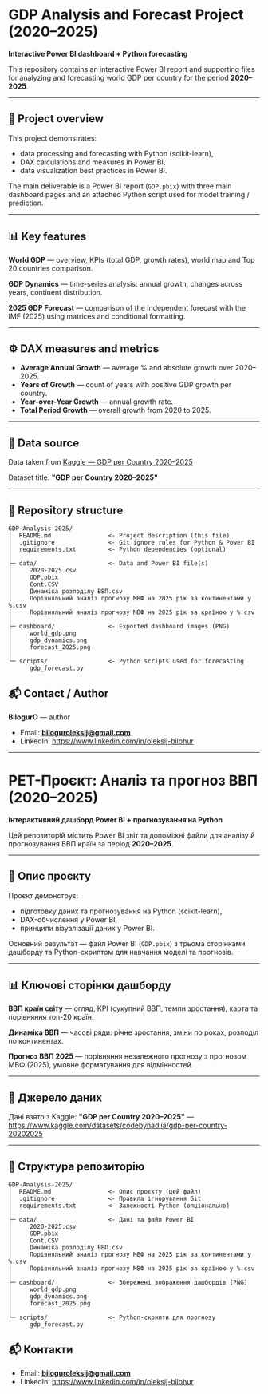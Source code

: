 # GDP Analysis and Forecast Project (2020–2025)

**Interactive Power BI dashboard + Python forecasting**

This repository contains an interactive Power BI report and supporting files for analyzing and forecasting world GDP per country for the period **2020–2025**.

---

## 📌 Project overview

This project demonstrates:
- data processing and forecasting with Python (scikit-learn),
- DAX calculations and measures in Power BI,
- data visualization best practices in Power BI.

The main deliverable is a Power BI report (`GDP.pbix`) with three main dashboard pages and an attached Python script used for model training / prediction.

---

## 📊 Key features

**World GDP** — overview, KPIs (total GDP, growth rates), world map and Top 20 countries comparison.

**GDP Dynamics** — time-series analysis: annual growth, changes across years, continent distribution.

**2025 GDP Forecast** — comparison of the independent forecast with the IMF (2025) using matrices and conditional formatting.

---

## ⚙️ DAX measures and metrics

- **Average Annual Growth** — average % and absolute growth over 2020–2025.
- **Years of Growth** — count of years with positive GDP growth per country.
- **Year-over-Year Growth** — annual growth rate.
- **Total Period Growth** — overall growth from 2020 to 2025.

---

## 📂 Data source

Data taken from [Kaggle — GDP per Country 2020–2025](https://www.kaggle.com/datasets/codebynadiia/gdp-per-country-20202025)

Dataset title: **"GDP per Country 2020–2025"**

---

## 📂 Repository structure

```
GDP-Analysis-2025/
│  README.md                <- Project description (this file)
│  .gitignore               <- Git ignore rules for Python & Power BI
│  requirements.txt         <- Python dependencies (optional)
│
├─ data/                    <- Data and Power BI file(s)
│     2020-2025.csv
│     GDP.pbix
│     Cont.CSV
│     Динаміка розподілу ВВП.csv
│     Порівняльний аналіз прогнозу МВФ на 2025 рік за континентами у %.csv
│     Порівняльний аналіз прогнозу МВФ на 2025 рік за країною у %.csv
│
├─ dashboard/               <- Exported dashboard images (PNG)
│     world_gdp.png
│     gdp_dynamics.png
│     forecast_2025.png
│
└─ scripts/                 <- Python scripts used for forecasting
      gdp_forecast.py
```

## 📬 Contact / Author

**BilogurO** — author
- Email: **biloguroleksij@gmail.com**
- LinkedIn: https://www.linkedin.com/in/oleksij-bilohur

---


# РЕТ-Проєкт: Аналіз та прогноз ВВП (2020–2025)

**Інтерактивний дашборд Power BI + прогнозування на Python**

Цей репозиторій містить Power BI звіт та допоміжні файли для аналізу й прогнозування ВВП країн за період **2020–2025**.

---

## 📌 Опис проєкту

Проєкт демонструє:
- підготовку даних та прогнозування на Python (scikit-learn),
- DAX-обчислення у Power BI,
- принципи візуалізації даних у Power BI.

Основний результат — файл Power BI (`GDP.pbix`) з трьома сторінками дашборду та Python-скриптом для навчання моделі та прогнозів.

---

## 📊 Ключові сторінки дашборду

**ВВП країн світу** — огляд, KPI (сукупний ВВП, темпи зростання), карта та порівняння топ-20 країн.

**Динаміка ВВП** — часові ряди: річне зростання, зміни по роках, розподіл по континентах.

**Прогноз ВВП 2025** — порівняння незалежного прогнозу з прогнозом МВФ (2025), умовне форматування для відмінностей.

---

## 📂 Джерело даних

Дані взято з Kaggle: **"GDP per Country 2020–2025"** — https://www.kaggle.com/datasets/codebynadiia/gdp-per-country-20202025

---

## 📂 Структура репозиторію

```
GDP-Analysis-2025/
│  README.md                <- Опис проєкту (цей файл)
│  .gitignore               <- Правила ігнорування Git
│  requirements.txt         <- Залежності Python (опціонально)
│
├─ data/                    <- Дані та файл Power BI
│     2020-2025.csv
│     GDP.pbix
│     Cont.CSV
│     Динаміка розподілу ВВП.csv
│     Порівняльний аналіз прогнозу МВФ на 2025 рік за континентами у %.csv
│     Порівняльний аналіз прогнозу МВФ на 2025 рік за країною у %.csv
│
├─ dashboard/               <- Збережені зображення дашбордів (PNG)
│     world_gdp.png
│     gdp_dynamics.png
│     forecast_2025.png
│
└─ scripts/                 <- Python-скрипти для прогнозу
      gdp_forecast.py
```

## 📬 Контакти

- Email: **biloguroleksij@gmail.com**
- LinkedIn: https://www.linkedin.com/in/oleksij-bilohur

